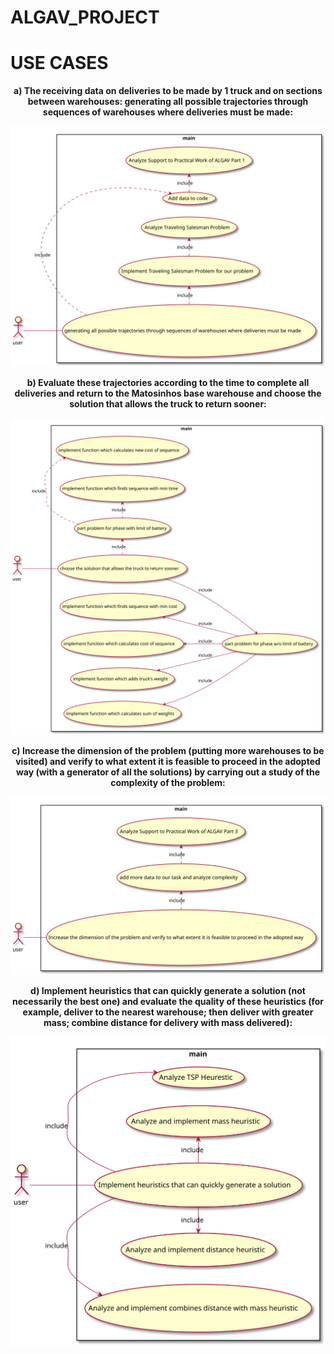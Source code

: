# ALGAV_PROJECT  

# USE CASES  
<p align="center">
<b>a) The receiving data on deliveries to be made by 1 truck and on sections between warehouses: generating all possible trajectories through sequences of warehouses where deliveries must be made:

![](/diagrams_UC/UC1.svg?raw=true)  
</p>  
<p align="center">
<b>b) Evaluate these trajectories according to the time to complete all deliveries and return to the Matosinhos base warehouse and choose the solution that allows the truck to return sooner:

![](/diagrams_UC/UC2.svg?raw=true)  
</p>  
<p align="center">
<b>c) Increase the dimension of the problem (putting more warehouses to be visited) and verify to what extent it is feasible to proceed in the adopted way (with a generator of all the solutions) by carrying out a study of the complexity of the problem:

![](/diagrams_UC/UC3.svg?raw=true)  
</p>  
<p align="center">
<b>d) Implement heuristics that can quickly generate a solution (not necessarily the best one) and evaluate the quality of these heuristics (for example, deliver to the nearest warehouse; then deliver with greater mass; combine distance for delivery with mass delivered):

![](/diagrams_UC/UC4.svg?raw=true)  
</p>  
